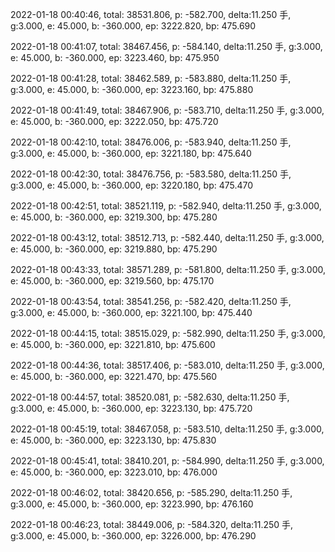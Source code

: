 2022-01-18 00:40:46, total: 38531.806, p: -582.700, delta:11.250 手, g:3.000, e: 45.000, b: -360.000, ep: 3222.820, bp: 475.690

2022-01-18 00:41:07, total: 38467.456, p: -584.140, delta:11.250 手, g:3.000, e: 45.000, b: -360.000, ep: 3223.460, bp: 475.950

2022-01-18 00:41:28, total: 38462.589, p: -583.880, delta:11.250 手, g:3.000, e: 45.000, b: -360.000, ep: 3223.160, bp: 475.880

2022-01-18 00:41:49, total: 38467.906, p: -583.710, delta:11.250 手, g:3.000, e: 45.000, b: -360.000, ep: 3222.050, bp: 475.720

2022-01-18 00:42:10, total: 38476.006, p: -583.940, delta:11.250 手, g:3.000, e: 45.000, b: -360.000, ep: 3221.180, bp: 475.640

2022-01-18 00:42:30, total: 38476.756, p: -583.580, delta:11.250 手, g:3.000, e: 45.000, b: -360.000, ep: 3220.180, bp: 475.470

2022-01-18 00:42:51, total: 38521.119, p: -582.940, delta:11.250 手, g:3.000, e: 45.000, b: -360.000, ep: 3219.300, bp: 475.280

2022-01-18 00:43:12, total: 38512.713, p: -582.440, delta:11.250 手, g:3.000, e: 45.000, b: -360.000, ep: 3219.880, bp: 475.290

2022-01-18 00:43:33, total: 38571.289, p: -581.800, delta:11.250 手, g:3.000, e: 45.000, b: -360.000, ep: 3219.560, bp: 475.170

2022-01-18 00:43:54, total: 38541.256, p: -582.420, delta:11.250 手, g:3.000, e: 45.000, b: -360.000, ep: 3221.100, bp: 475.440

2022-01-18 00:44:15, total: 38515.029, p: -582.990, delta:11.250 手, g:3.000, e: 45.000, b: -360.000, ep: 3221.810, bp: 475.600

2022-01-18 00:44:36, total: 38517.406, p: -583.010, delta:11.250 手, g:3.000, e: 45.000, b: -360.000, ep: 3221.470, bp: 475.560

2022-01-18 00:44:57, total: 38520.081, p: -582.630, delta:11.250 手, g:3.000, e: 45.000, b: -360.000, ep: 3223.130, bp: 475.720

2022-01-18 00:45:19, total: 38467.058, p: -583.510, delta:11.250 手, g:3.000, e: 45.000, b: -360.000, ep: 3223.130, bp: 475.830

2022-01-18 00:45:41, total: 38410.201, p: -584.990, delta:11.250 手, g:3.000, e: 45.000, b: -360.000, ep: 3223.010, bp: 476.000

2022-01-18 00:46:02, total: 38420.656, p: -585.290, delta:11.250 手, g:3.000, e: 45.000, b: -360.000, ep: 3223.990, bp: 476.160

2022-01-18 00:46:23, total: 38449.006, p: -584.320, delta:11.250 手, g:3.000, e: 45.000, b: -360.000, ep: 3226.000, bp: 476.290